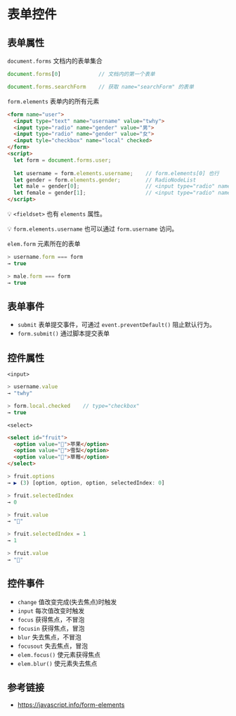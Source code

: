# 表单控件

## 表单属性
`document.forms` 文档内的表单集合
```javascript
document.forms[0]            // 文档内的第一个表单

document.forms.searchForm    // 获取 name="searchForm" 的表单
```

`form.elements` 表单内的所有元素
```html
<form name="user">
  <input type="text" name="username" value="twhy">
  <input type="radio" name="gender" value="男">
  <input type="radio" name="gender" value="女">
  <input tyle="checkbox" name="local" checked>
</form>
<script>
  let form = document.forms.user;
  
  let username = form.elements.username;    // form.elements[0] 也行
  let gender = form.elements.gender;        // RadioNodeList
  let male = gender[0];                     // <input type="radio" name="gender" value="男">
  let female = gender[1];                   // <input type="radio" name="gender" value="女">
</script>
```
💡 `<fieldset>` 也有 `elements` 属性。

💡 `form.elements.username` 也可以通过 `form.username` 访问。

`elem.form` 元素所在的表单
```javascript
> username.form === form
→ true

> male.form === form
→ true
```

## 表单事件
* `submit` 表单提交事件，可通过 `event.preventDefault()` 阻止默认行为。
* `form.submit()` 通过脚本提交表单

## 控件属性
`<input>`
```javascript
> username.value
→ "twhy"

> form.local.checked    // type="checkbox"
→ true
```
`<select>`
```html
<select id="fruit">
  <option value="🍎">苹果</option>
  <option value="🍐">雪梨</option>
  <option value="🍓">草莓</option>
</select>
```
```javascript
> fruit.options
→ ▶︎ (3) [option, option, option, selectedIndex: 0]

> fruit.selectedIndex
→ 0

> fruit.value
→ "🍎"

> fruit.selectedIndex = 1
→ 1

> fruit.value
→ "🍐"
```

## 控件事件
* `change` 值改变完成(失去焦点)时触发
* `input` 每次值改变时触发
* `focus` 获得焦点，不冒泡
* `focusin` 获得焦点，冒泡
* `blur` 失去焦点，不冒泡
* `focusout` 失去焦点，冒泡
* `elem.focus()` 使元素获得焦点
* `elem.blur()` 使元素失去焦点

## 参考链接
* https://javascript.info/form-elements
